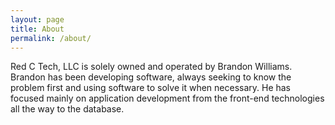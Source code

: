 ```yaml
---
layout: page
title: About
permalink: /about/
---
```


Red C Tech, LLC is solely owned and operated by Brandon Williams. Brandon has
been developing software, always seeking to know the problem first and using
software to solve it when necessary. He has focused mainly on application
development from the front-end technologies all the way to the database.
